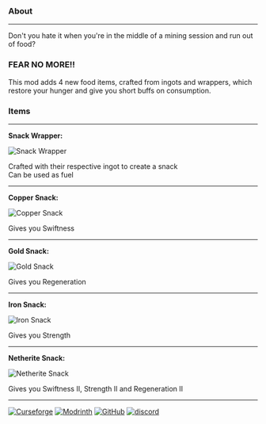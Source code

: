 ### About

___

Don't you hate it when you're in the middle of a mining session and run out of food?

### FEAR NO MORE!!

This mod adds 4 new food items, crafted from ingots and wrappers, which restore your hunger and give you short buffs on consumption.

### Items

___

**Snack Wrapper:**

![Snack Wrapper](https://cdn.modrinth.com/data/hr47a9BX/images/ca3e5ca5a70a07ed2e0ce23814b6ebfa7f4d563c.png)

Crafted with their respective ingot to create a snack   
Can be used as fuel

___

**Copper Snack:**

![Copper Snack](https://cdn.modrinth.com/data/hr47a9BX/images/998823a590c20d092d5a9cc7235d5d58ea0c1f7a.png)

Gives you Swiftness

___

**Gold Snack:**

![Gold Snack](https://cdn.modrinth.com/data/hr47a9BX/images/da7a025ea1e5fb375286402dbb46b9391d0cc80e.png)

Gives you Regeneration

___

**Iron Snack:**

![Iron Snack](https://cdn.modrinth.com/data/hr47a9BX/images/54950371606e3f76b9f4f851c7a841d0cb958da2.png)

Gives you Strength

___

**Netherite Snack:**

![Netherite Snack](https://cdn.modrinth.com/data/hr47a9BX/images/f793f27c52114451bf3d919db1c725d0490b74e0.png)

Gives you Swiftness II, Strength II and Regeneration II

___

[![Curseforge](https://badges.penpow.dev/badges/available/curseforge/cozy-minimal.svg)](https://curseforge.com/minecraft/mc-mods/edible-metals) [![Modrinth](https://badges.penpow.dev/badges/available/modrinth/cozy-minimal.svg)](https://modrinth.com/mod/edible-metals) [![GitHub](https://badges.penpow.dev/badges/available/github/cozy-minimal.svg)](https://github.com/Peanut-Dev/edible-metals) [![discord](https://badges.penpow.dev/badges/social/discord-singular/cozy-minimal.svg)](https://discord.gg/TyfPRCrJ9E)
